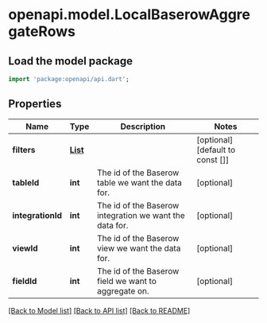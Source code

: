 # openapi.model.LocalBaserowAggregateRows

## Load the model package
```dart
import 'package:openapi/api.dart';
```

## Properties
Name | Type | Description | Notes
------------ | ------------- | ------------- | -------------
**filters** | [**List<LocalBaserowTableServiceFilter>**](LocalBaserowTableServiceFilter.md) |  | [optional] [default to const []]
**tableId** | **int** | The id of the Baserow table we want the data for. | [optional] 
**integrationId** | **int** | The id of the Baserow integration we want the data for. | [optional] 
**viewId** | **int** | The id of the Baserow view we want the data for. | [optional] 
**fieldId** | **int** | The id of the Baserow field we want to aggregate on. | [optional] 

[[Back to Model list]](../README.md#documentation-for-models) [[Back to API list]](../README.md#documentation-for-api-endpoints) [[Back to README]](../README.md)


